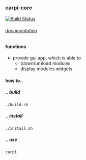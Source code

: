 ### carpi-core
[![Build Status](https://build.eberlein.io/buildStatus/icon?job=cpp_carpi)](https://build.eberlein.io/job/cpp_carpi/)
###### [documentation](https://github.com/carpi-dev/documentation)
#### functions
- provide gui app, which is able to
    - (down/un)load modules
    - display modules widgets
#### how to..
##### .. build
```shell script
./build.sh
```

##### .. install
```shell script
./install.sh
```

##### .. use
```shell script
carpi
```